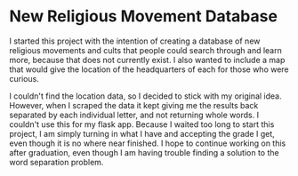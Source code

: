 # New Religious Movement Database

I started this project with the intention of creating a database of new religious movements and cults that people could search through and learn more, because that does not currently exist. I also wanted to include a map that would give the location of the headquarters of each for those who were curious.

I couldn't find the location data, so I decided to stick with my original idea. However, when I scraped the data it kept giving me the results back separated by each individual letter, and not returning whole words. I couldn't use this for my flask app. Because I waited too long to start this project, I am simply turning in what I have and accepting the grade I get, even though it is no where near finished. I hope to continue working on this after graduation, even though I am having trouble finding a solution to the word separation problem. 
